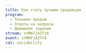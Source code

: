 ```yaml
---
title: Как стать лучшим продавцом
program:
  - Техники продаж
  - Ответы на вопросы
  - Домашнее задание
stream: sYMKFjAZTtA
event: sYMKFjAZTtA
cat: sociability
---
```

